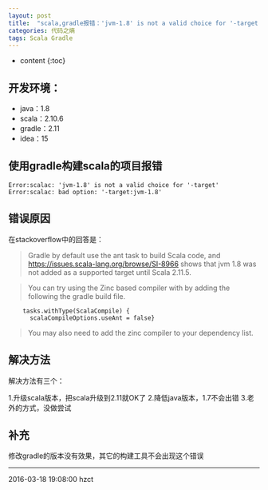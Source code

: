 ```yaml
---
layout: post
title:  "scala,gradle报错：'jvm-1.8' is not a valid choice for '-target'"
categories: 代码之熵
tags: Scala Gradle
---
```


* content
{:toc}



## 开发环境：

- java：1.8
- scala：2.10.6
- gradle：2.11
- idea：15

## 使用gradle构建scala的项目报错

```
Error:scalac: 'jvm-1.8' is not a valid choice for '-target'
Error:scalac: bad option: '-target:jvm-1.8'
```




## 错误原因

在stackoverflow中的回答是：

>Gradle by default use the ant task to build Scala code, and https://issues.scala-lang.org/browse/SI-8966 shows that jvm 1.8 was not added as a supported target until Scala 2.11.5.

>You can try using the Zinc based compiler with by adding the following the gradle build file.
```
    tasks.withType(ScalaCompile) {
      scalaCompileOptions.useAnt = false}
```
>You may also need to add the zinc compiler to your dependency list.

## 解决方法

解决方法有三个：

1.升级scala版本，把scala升级到2.11就OK了
2.降低java版本，1.7不会出错
3.老外的方式，没做尝试

## 补充
修改gradle的版本没有效果，其它的构建工具不会出现这个错误


***
2016-03-18 19:08:00 hzct
